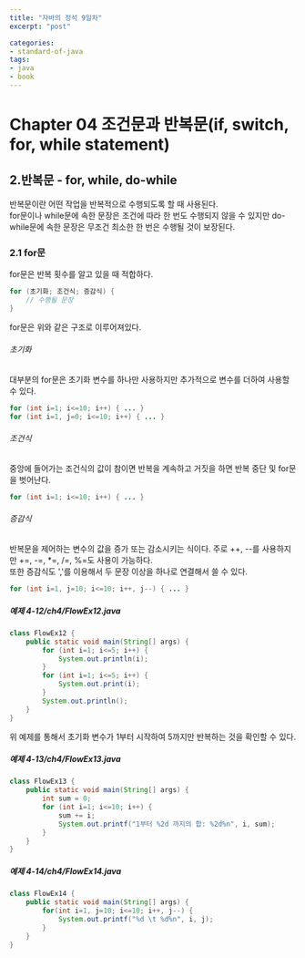 ```yaml
---
title: "자바의 정석 9일차"
excerpt: "post"

categories:
- standard-of-java
tags:
- java
- book
---
```


# Chapter 04 조건문과 반복문(if, switch, for, while statement)

## 2.반복문 - for, while, do-while
반복문이란 어떤 작업을 반복적으로 수행되도록 할 때 사용된다.  
for문이나 while문에 속한 문장은 조건에 따라 한 번도 수행되지 않을 수 있지만 do-while문에 속한 문장은 무조건 최소한 한 번은 수행될 것이 보장된다.

### 2.1 for문
for문은 반복 횟수를 알고 있을 때 적합하다.

```java
for (초기화; 조건식; 증감식) {
    // 수행될 문장
}
```
for문은 위와 같은 구조로 이루어져있다.

###### 초기화
대부분의 for문은 초기화 변수를 하나만 사용하지만 추가적으로 변수를 더하여 사용할 수 있다.

```java
for (int i=1; i<=10; i++) { ... }
for (int i=1, j=0; i<=10; i++) { ... }
```

###### 조건식
중앙에 들어가는 조건식의 값이 참이면 반복을 계속하고 거짓을 하면 반복 중단 및 for문을 벗어난다.

```java
for (int i=1; i<=10; i++) { ... }
```

###### 증감식
반복문을 제어하는 변수의 값을 증가 또는 감소시키는 식이다. 주로 ++, --를 사용하지만 +=, -=, *=, /=, %=도 사용이 가능하다.  
또한 증감식도 ','를 이용해서 두 문장 이상을 하나로 연결해서 쓸 수 있다.

```java
for (int i=1, j=10; i<=10; i++, j--) { ... }
```

##### 예제 4-12/ch4/FlowEx12.java
```java
class FlowEx12 {
    public static void main(String[] args) {
        for (int i=1; i<=5; i++) {
            System.out.println(i);
        }
        for (int i=1; i<=5; i++) {
            System.out.print(i);
        }
        System.out.println();
    }
}
```
위 예제를 통해서 초기화 변수가 1부터 시작하여 5까지만 반복하는 것을 확인할 수 있다.

##### 예제 4-13/ch4/FlowEx13.java
```java
class FlowEx13 {
    public static void main(String[] args) {
        int sum = 0;
        for (int i=1; i<=10; i++) {
            sum += i;
            System.out.printf("1부터 %2d 까지의 합: %2d%n", i, sum);
        }
    }
}
```

##### 예제 4-14/ch4/FlowEx14.java
```java
class FlowEx14 {
    public static void main(String[] args) {
        for(int i=1, j=10; i<=10; i++, j--) {
            System.out.printf("%d \t %d%n", i, j);
        }
    }
}
```